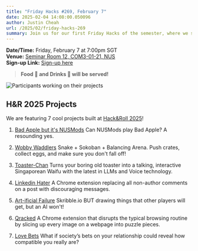 ```yaml
---
title: "Friday Hacks #269, February 7"
date: 2025-02-04 14:08:00.050096
author: Justin Cheah
url: /2025/02/friday-hacks-269
summary: Join us for our first Friday Hacks of the semester, where we showcase exciting projects from H&R 2025!
---
```


**Date/Time:** Friday, February 7 at 7:00pm SGT<br />
**Venue:** <a href="https://nusmods.com/venues/COM3-01-21">Seminar Room 12, COM3-01-21, NUS</a><br />
**Sign-up Link:** [Sign-up here](https://hckr.cc/fh-269-signup-nus)<br />

> **Food 🍕 and Drinks 🧋 will be served!**

<img src="/img/2025/hnr/1.png" alt="Participants working on their projects" /><br />

## H&R 2025 Projects

We are featuring 7 cool projects built at [Hack&Roll 2025](https://hacknroll.nushackers.org/)!

1. [Bad Apple but it's NUSMods](https://devpost.com/software/bad-apple-but-it-s-nusmods)
Can NUSMods play Bad Apple? A resounding yes.

2. [Wobby Waddlers](https://devpost.com/software/wobbly-waddlers)
Snake + Sokoban + Balancing Arena. Push crates, collect eggs, and make sure you don't fall off!

3. [Toaster-Chan](https://devpost.com/software/toaster-chan)
Turns your boring old toaster into a talking, interactive Singaporean Waifu with the latest in LLMs and Voice technology.

4. [Linkedin Hater](https://devpost.com/software/linkedin-hater) 
A Chrome extension replacing all non-author comments on a post with discouraging messages.

5. [Art-ificial Failure](https://devpost.com/software/art-ificial-failure)
Skribble.io BUT drawing things that other players will get, but an AI won't!

6. [Qracked](https://devpost.com/software/qracked) 
A Chrome extension that disrupts the typical browsing routine by slicing up every image on a webpage into puzzle pieces.

7. [Love Bets](https://devpost.com/software/love-bets)
What if society’s bets on your relationship could reveal how compatible you really are?